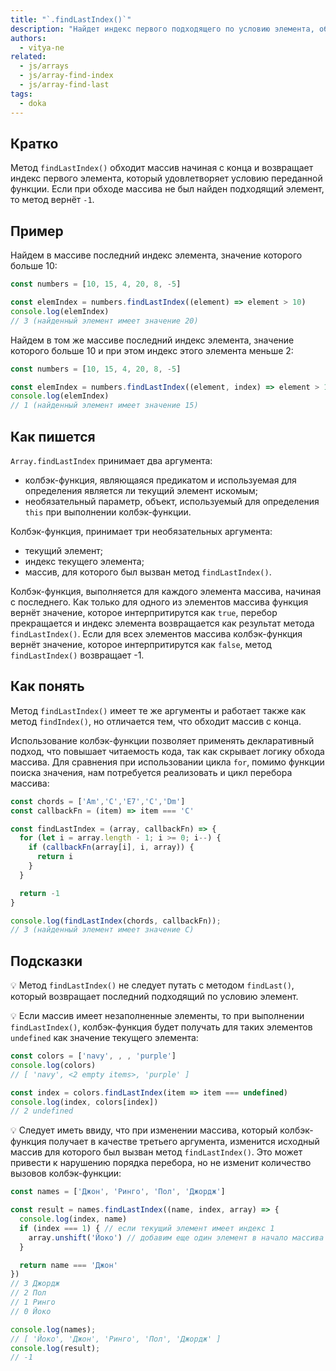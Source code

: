 ```yaml
---
title: "`.findLastIndex()`"
description: "Найдет индекс первого подходящего по условию элемента, обходя массив начиная с конца."
authors:
  - vitya-ne
related:
  - js/arrays
  - js/array-find-index
  - js/array-find-last
tags:
  - doka
---
```


## Кратко

Метод `findLastIndex()` обходит массив начиная с конца и возвращает индекс первого элемента, который удовлетворяет условию переданной функции. Если при обходе массива не был найден подходящий элемент, то метод вернёт `-1`.

## Пример

Найдем в массиве последний индекс элемента, значение которого больше 10:

```js
const numbers = [10, 15, 4, 20, 8, -5]

const elemIndex = numbers.findLastIndex((element) => element > 10)
console.log(elemIndex)
// 3 (найденный элемент имеет значение 20)
```

Найдем в том же массиве последний индекс элемента, значение которого больше 10 и при этом индекс этого элемента меньше 2:

```js
const numbers = [10, 15, 4, 20, 8, -5]

const elemIndex = numbers.findLastIndex((element, index) => element > 10 && index < 2)
console.log(elemIndex)
// 1 (найденный элемент имеет значение 15)
```

## Как пишется

`Array.findLastIndex` принимает два аргумента:
- колбэк-функция, являющаяся предикатом и используемая для определения является ли текущий элемент искомым;
- необязательный параметр, объект, используемый для определения `this` при выполнении колбэк-функции.

Колбэк-функция, принимает три необязательных аргумента:
- текущий элемент;
- индекс текущего элемента;
- массив, для которого был вызван метод `findLastIndex()`.

Колбэк-функция, выполняется для каждого элемента массива, начиная с последнего. Как только для одного из элементов массива функция вернёт значение, которое интерпритирутся как `true`, перебор прекращается и индекс элемента возвращается как результат метода `findLastIndex()`.
Если для всех элементов массива колбэк-функция вернёт значение, которое интерпритирутся как `false`, метод `findLastIndex()` возвращает -1.

## Как понять

Метод `findLastIndex()` имеет те же аргументы и работает также как метод `findIndex()`, но отличается тем, что обходит массив с конца.

Использование колбэк-функции позволяет применять декларативный подход, что повышает читаемость кода, так как скрывает логику обхода массива.
Для сравнения при использовании цикла `for`, помимо функции поиска значения, нам потребуется реализовать и цикл перебора массива:

```js
const chords = ['Am','C','E7','C','Dm']
const callbackFn = (item) => item === 'C'

const findLastIndex = (array, callbackFn) => {
  for (let i = array.length - 1; i >= 0; i--) {
    if (callbackFn(array[i], i, array)) {
      return i
    }
  }

  return -1
}

console.log(findLastIndex(chords, callbackFn));
// 3 (найденный элемент имеет значение C)
```

## Подсказки

💡 Метод `findLastIndex()` не следует путать с методом `findLast()`, который возвращает последний подходящий по условию элемент.

💡 Если массив имеет незаполненные элементы, то при выполнении `findLastIndex()`, колбэк-функция будет получать для таких элементов `undefined` как значение текущего элемента:

```js
const colors = ['navy', , , 'purple']
console.log(colors)
// [ 'navy', <2 empty items>, 'purple' ]

const index = colors.findLastIndex(item => item === undefined)
console.log(index, colors[index])
// 2 undefined
```

💡 Следует иметь ввиду, что при изменении массива, который колбэк-функция получает в качестве третьего аргумента, изменится исходный массив для которого был вызван метод `findLastIndex()`. Это может привести к нарушению порядка перебора, но не изменит количество вызовов колбэк-функции:

```js
const names = ['Джон', 'Ринго', 'Пол', 'Джордж']

const result = names.findLastIndex((name, index, array) => {
  console.log(index, name)
  if (index === 1) { // если текущий элемент имеет индекс 1
    array.unshift('Йоко') // добавим еще один элемент в начало массива
  }

  return name === 'Джон'
})
// 3 Джордж
// 2 Пол
// 1 Ринго
// 0 Йоко

console.log(names);
// [ 'Йоко', 'Джон', 'Ринго', 'Пол', 'Джордж' ]
console.log(result);
// -1
```
